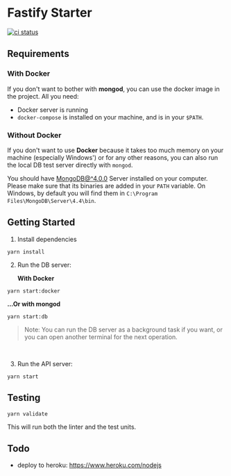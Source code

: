 # Fastify Starter

[![ci status](https://github.com/alexandre-lelain/fastify-starter/workflows/CI/badge.svg)](https://github.com/alexandre-lelain/fastify-starter/actions?query=workflow%3ACI)

## Requirements

### With Docker

If you don't want to bother with **mongod**, you can use the docker image in the project. All you need:

- Docker server is running
- `docker-compose` is installed on your machine, and is in your `$PATH`.

### Without Docker

If you don't want to use **Docker** because it takes too much memory on your machine (especially Windows') or for any other reasons, you can also run the local DB test server
directly with `mongod`.

You should have [MongoDB@^4.0.0](https://www.mongodb.com/try/download/community) Server installed on your computer. Please make sure that its binaries are added
in your `PATH` variable. On Windows, by default you will find them in `C:\Program Files\MongoDB\Server\4.4\bin`.

## Getting Started

1. Install dependencies

```
yarn install
```

2. Run the DB server:

   **With Docker**

```
yarn start:docker
```

**...Or with mongod**

```
yarn start:db
```

> Note: You can run the DB server as a background task if you want, or you can open another terminal for the next operation.

<br/>

3. Run the API server:

```
yarn start
```

## Testing

```
yarn validate
```

This will run both the linter and the test units.

## Todo

- deploy to heroku: https://www.heroku.com/nodejs
